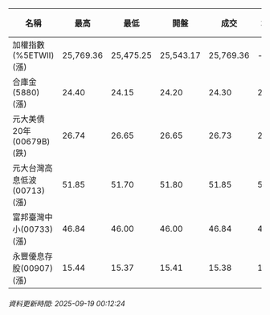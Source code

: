 | 名稱 | 最高 | 最低 | 開盤 | 成交 | 均價 | 成交金額(億) | 昨收 | 漲跌幅 | 漲跌 | 總量 | 昨量 | 振幅 |
| -------- | -------- | -------- | -------- |-------- | -------- | -------- |-------- |-------- |-------- | -------- | -------- |-------- |
|加權指數(%5ETWII) (漲)|25,769.36|25,475.25|25,543.17|25,769.36|-|4,560.96|25,438.25|1.30%|331.11|8,267,650|0|1.16%|
|合庫金(5880) (漲)|24.40|24.15|24.20|24.30|24.28|2.69|24.15|0.62%|0.15|11,084|5,953|1.04%|
|元大美債20年(00679B) (跌)|26.74|26.65|26.65|26.73|26.68|8.75|26.76|0.11%|0.03|32,807|62,370|0.34%|
|元大台灣高息低波(00713) (漲)|51.85|51.70|51.80|51.85|51.76|5.29|51.70|0.29%|0.15|10,214|8,686|0.29%|
|富邦臺灣中小(00733) (漲)|46.84|46.00|46.00|46.84|46.60|0.507|45.86|2.14%|0.98|1,088|560|1.83%|
|永豐優息存股(00907) (漲)|15.44|15.37|15.41|15.38|15.41|0.103|15.36|0.13%|0.02|669|794|0.46%|
###### 資料更新時間: 2025-09-19 00:12:24